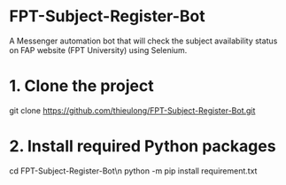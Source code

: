 # FPT-Subject-Register-Bot
A Messenger automation bot that will check the subject availability status on FAP website (FPT University) using Selenium.

# 1. Clone the project
git clone https://github.com/thieulong/FPT-Subject-Register-Bot.git

# 2. Install required Python packages
cd FPT-Subject-Register-Bot\n
python -m pip install requirement.txt
